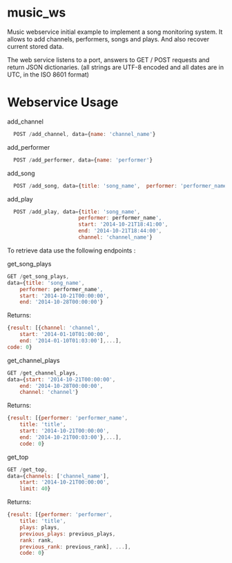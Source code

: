 # music_ws
Music webservice initial example to implement a song monitoring system. It allows to add channels, performers, songs and plays. And also recover current stored data.

The web service listens to a port, answers to GET / POST requests and return JSON dictionaries.
(all strings are UTF-8 encoded and all dates are in UTC, in the ISO 8601 format)

 # Webservice Usage
 
add_channel
```javascript
  POST /add_channel, data={name: 'channel_name'}
```
add_performer
```javascript
  POST /add_performer, data={name: 'performer'}
```  
add_song
```javascript
  POST /add_song, data={title: 'song_name',  performer: 'performer_name'}
```
add_play
```javascript
  POST /add_play, data={title: 'song_name',
                       performer: performer_name',
                       start: '2014-10-21T18:41:00',
                       end: '2014-10-21T18:44:00',
                       channel: 'channel_name'}
``` 

To retrieve data use the following endpoints : 


get_song_plays
```javascript
GET /get_song_plays,
data={title: 'song_name',
    performer: performer_name',
    start: '2014-10-21T00:00:00',
    end: '2014-10-28T00:00:00'}
```     
Returns:
```javascript
{result: [{channel: 'channel',
    start: '2014-01-10T01:00:00',
    end: '2014-01-10T01:03:00'],...],
code: 0}
```

get_channel_plays
```javascript
GET /get_channel_plays,
data={start: '2014-10-21T00:00:00',
    end: '2014-10-28T00:00:00',
    channel: 'channel'}
```
Returns:
```javascript
{result: [{performer: 'performer_name',
    title: 'title',
    start: '2014-10-21T00:00:00',
    end: '2014-10-21T00:03:00'},...],
    code: 0}
```

get_top
```javascript
GET /get_top,
data={channels: ['channel_name'],
    start: '2014-10-21T00:00:00',
    limit: 40}
```

Returns:
```javascript
{result: [{performer: 'performer',
    title: 'title',
    plays: plays,
    previous_plays: previous_plays,
    rank: rank,
    previous_rank: previous_rank], ...],
    code: 0}
```

